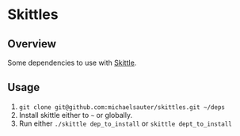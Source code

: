 # Skittles

## Overview
Some dependencies to use with [Skittle](https://github.com/d11wtq/skittle).

## Usage

1. `git clone git@github.com:michaelsauter/skittles.git ~/deps`
2. Install skittle either to `~` or globally.
3. Run either `./skittle dep_to_install` or `skittle dept_to_install`
